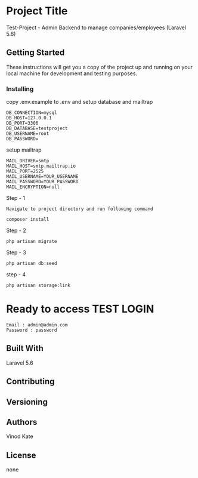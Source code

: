 # Project Title

Test-Project - Admin Backend to manage companies/employees (Laravel 5.6)

## Getting Started

These instructions will get you a copy of the project up and running on your local machine for development and testing purposes.


### Installing

copy .env.example to .env and setup database and mailtrap
```
DB_CONNECTION=mysql
DB_HOST=127.0.0.1
DB_PORT=3306
DB_DATABASE=testproject
DB_USERNAME=root
DB_PASSWORD=
```

setup mailtrap
```
MAIL_DRIVER=smtp
MAIL_HOST=smtp.mailtrap.io
MAIL_PORT=2525
MAIL_USERNAME=YOUR_USERNAME
MAIL_PASSWORD=YOUR_PASSWORD
MAIL_ENCRYPTION=null
```
Step - 1

```
Navigate to project directory and run following command

composer install
```

Step - 2

```
php artisan migrate
```

Step - 3

```
php artisan db:seed

```

step - 4

```
php artisan storage:link

```

# Ready to access TEST LOGIN

```
Email : admin@admin.com
Password : password

```


## Built With

Laravel 5.6

## Contributing

## Versioning

## Authors

Vinod Kate

## License

none
